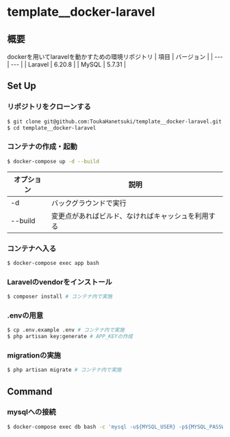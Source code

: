 # template__docker-laravel
## 概要
dockerを用いてlaravelを動かすための環境リポジトリ
| 項目 | バージョン |
| --- | --- |
| Laravel | 6.20.8 |
| MySQL | 5.7.31 |

## Set Up

### リポジトリをクローンする
```bash
$ git clone git@github.com:ToukaHanetsuki/template__docker-laravel.git
$ cd template__docker-laravel
```

### コンテナの作成・起動
```bash
$ docker-compose up -d --build
```

| オプション | 説明 |
| --- | --- |
| -d | バックグラウンドで実行 |
| --build | 変更点があればビルド、なければキャッシュを利用する |

### コンテナへ入る
```bash
$ docker-compose exec app bash
```

### Laravelのvendorをインストール
```bash
$ composer install # コンテナ内で実施
```

### .envの用意
```bash
$ cp .env.example .env # コンテナ内で実施
$ php artisan key:generate # APP_KEYの作成
```

### migrationの実施
```bash
$ php artisan migrate # コンテナ内で実施
```

## Command
### mysqlへの接続
```bash
$ docker-compose exec db bash -c 'mysql -u${MYSQL_USER} -p${MYSQL_PASSWORD} ${MYSQL_DATABASE}'
```